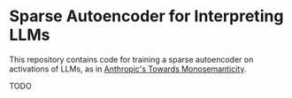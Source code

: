 # Sparse Autoencoder for Interpreting LLMs

This repository contains code for training a sparse autoencoder on activations of LLMs, as in [Anthropic's Towards Monosemanticity](https://transformer-circuits.pub/2023/monosemantic-features/index.html).

TODO
